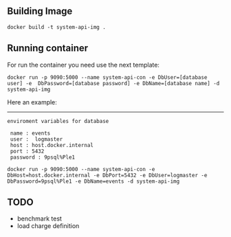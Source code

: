 ## Building Image

```
docker build -t system-api-img .
```


## Running container

For run the container you need use the next template:

```
docker run -p 9090:5000 --name system-api-con -e DbUser=[database user] -e  DbPassword=[database password] -e DbName=[database name] -d system-api-img
```

Here an example:
____

```
enviroment variables for database
 
 name : events
 user :  logmaster
 host : host.docker.internal
 port : 5432
 password : 9psql%Ple1

docker run -p 9090:5000 --name system-api-con -e DbHost=host.docker.internal -e DbPort=5432 -e DbUser=logmaster -e  DbPassword=9psql%Ple1 -e DbName=events -d system-api-img
```

## TODO

* benchmark test
* load charge definition





